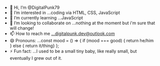 - 👋 Hi, I’m @DigitalPunk79
- 👀 I’m interested in ...coding via HTML, CSS, JavaScript
- 🌱 I’m currently learning ...JavaScript
- 💞️ I’m looking to collaborate on ...nothing at the moment but i'm sure that will change!
- 📫 How to reach me ...digitalpunk.dev@outlook.com
- 😄 Pronouns: ...const mood  = () => { if (mood === good) { return he/him } else { return it/thing} };
- ⚡ Fun fact: ...I used to be a small tiny baby, like really small, but eventually I grew out of it.

<!---
DigitalPunk79/DigitalPunk79 is a ✨ special ✨ repository because its `README.md` (this file) appears on your GitHub profile.
You can click the Preview link to take a look at your changes.
--->
